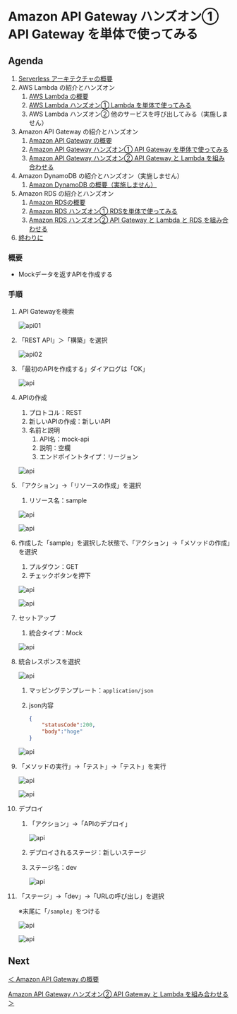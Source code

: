# Amazon API Gateway ハンズオン① API Gateway を単体で使ってみる

## Agenda

1. [Serverless アーキテクチャの概要](./01_serverless.md)
2. AWS Lambda の紹介とハンズオン
   1. [AWS Lambda の概要](./10_lambda.md)
   2. [AWS Lambda ハンズオン① Lambda を単体で使ってみる](./11_lambda_1.md)
   3. AWS Lambda ハンズオン② 他のサービスを呼び出してみる（実施しません）
3. Amazon API Gateway の紹介とハンズオン
   1. [Amazon API Gateway の概要](./20_apigateway.md)
   2. [Amazon API Gateway ハンズオン① API Gateway を単体で使ってみる](./21_apigateway_1.md)
   3. [Amazon API Gateway ハンズオン② API Gateway と Lambda を組み合わせる](./22_apigateway_2.md)
4. Amazon DynamoDB の紹介とハンズオン（実施しません）
   1. [Amazon DynamoDB の概要（実施しません）](./30_dynamodb.md)
5. Amazon RDS の紹介とハンズオン
   1. [Amazon RDSの概要](./40_rds.md)
   2. [Amazon RDS ハンズオン① RDSを単体で使ってみる](./41_rds_1.md)
   3. [Amazon RDS ハンズオン② API Gateway と Lambda と RDS を組み合わせる](./42_rds_2.md)
6. [終わりに](./99_end.md)



### 概要

* Mockデータを返すAPIを作成する



### 手順

1. API Gatewayを検索

   ![api01](./img/api_01.png)

2. 「REST API」＞「構築」を選択

   ![api02](./img/api_02.png)

3. 「最初のAPIを作成する」ダイアログは「OK」

   ![api](./img/api_03.png)

4. APIの作成

   1. プロトコル：REST
   2. 新しいAPIの作成：新しいAPI
   3. 名前と説明
      1. API名：mock-api
      2. 説明：空欄
      3. エンドポイントタイプ：リージョン

   ![api](./img/api_04.png)

5. 「アクション」→「リソースの作成」を選択

   1. リソース名：sample

   ![api](./img/api_05.png)

   ![api](./img/api_06.png)

6. 作成した「sample」を選択した状態で、「アクション」→「メソッドの作成」を選択

   1. プルダウン：GET
   2. チェックボタンを押下

   ![api](./img/api_07.png)

   ![api](./img/api_08.png)

7. セットアップ

   1. 統合タイプ：Mock

   ![api](./img/api_09.png)

8. 統合レスポンスを選択

   ![api](./img/api_10.png)

   1. マッピングテンプレート：`application/json`

   2. json内容

      ```json
      {
          "statusCode":200,
          "body":"hoge"
      }
      ```

   ![api](./img/api_11.png)

9. 「メソッドの実行」→「テスト」→「テスト」を実行

   ![api](./img/api_12.png)

   ![api](./img/api_13.png)

10. デプロイ

       1. 「アクション」→「APIのデプロイ」

          ![api](./img/api_14.png)

    2. デプロイされるステージ：新しいステージ

    3. ステージ名：dev

       ![api](./img/api_15.png)

11. 「ステージ」→「dev」→「URLの呼び出し」を選択

    ※末尾に「`/sample`」をつける

    ![api](./img/api_16.png)

    ![api](./img/api_17.png)

## Next

[＜ Amazon API Gateway の概要](./20_apigateway.md)

[Amazon API Gateway ハンズオン② API Gateway と Lambda を組み合わせる ＞](./22_apigateway_2.md)

